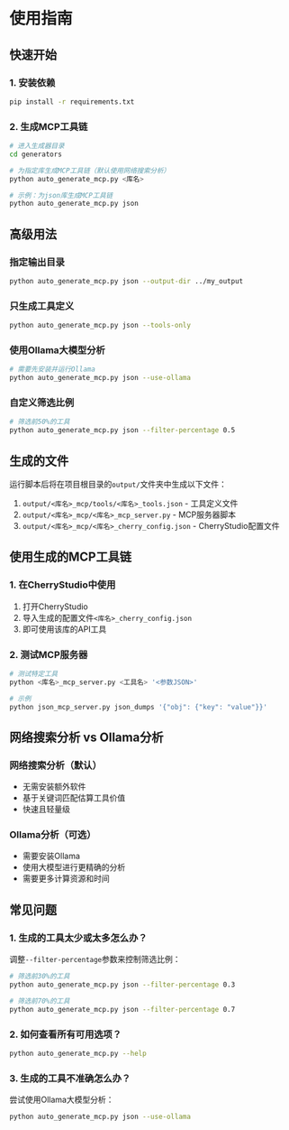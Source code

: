 # 使用指南

## 快速开始

### 1. 安装依赖
```bash
pip install -r requirements.txt
```

### 2. 生成MCP工具链
```bash
# 进入生成器目录
cd generators

# 为指定库生成MCP工具链（默认使用网络搜索分析）
python auto_generate_mcp.py <库名>

# 示例：为json库生成MCP工具链
python auto_generate_mcp.py json
```

## 高级用法

### 指定输出目录
```bash
python auto_generate_mcp.py json --output-dir ../my_output
```

### 只生成工具定义
```bash
python auto_generate_mcp.py json --tools-only
```

### 使用Ollama大模型分析
```bash
# 需要先安装并运行Ollama
python auto_generate_mcp.py json --use-ollama
```

### 自定义筛选比例
```bash
# 筛选前50%的工具
python auto_generate_mcp.py json --filter-percentage 0.5
```

## 生成的文件

运行脚本后将在项目根目录的`output/`文件夹中生成以下文件：

1. `output/<库名>_mcp/tools/<库名>_tools.json` - 工具定义文件
2. `output/<库名>_mcp/<库名>_mcp_server.py` - MCP服务器脚本
3. `output/<库名>_mcp/<库名>_cherry_config.json` - CherryStudio配置文件

## 使用生成的MCP工具链

### 1. 在CherryStudio中使用
1. 打开CherryStudio
2. 导入生成的配置文件`<库名>_cherry_config.json`
3. 即可使用该库的API工具

### 2. 测试MCP服务器
```bash
# 测试特定工具
python <库名>_mcp_server.py <工具名> '<参数JSON>'

# 示例
python json_mcp_server.py json_dumps '{"obj": {"key": "value"}}'
```

## 网络搜索分析 vs Ollama分析

### 网络搜索分析（默认）
- 无需安装额外软件
- 基于关键词匹配估算工具价值
- 快速且轻量级

### Ollama分析（可选）
- 需要安装Ollama
- 使用大模型进行更精确的分析
- 需要更多计算资源和时间

## 常见问题

### 1. 生成的工具太少或太多怎么办？
调整`--filter-percentage`参数来控制筛选比例：
```bash
# 筛选前30%的工具
python auto_generate_mcp.py json --filter-percentage 0.3

# 筛选前70%的工具
python auto_generate_mcp.py json --filter-percentage 0.7
```

### 2. 如何查看所有可用选项？
```bash
python auto_generate_mcp.py --help
```

### 3. 生成的工具不准确怎么办？
尝试使用Ollama大模型分析：
```bash
python auto_generate_mcp.py json --use-ollama
```